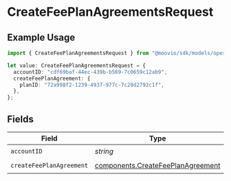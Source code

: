 # CreateFeePlanAgreementsRequest

## Example Usage

```typescript
import { CreateFeePlanAgreementsRequest } from "@moovio/sdk/models/operations";

let value: CreateFeePlanAgreementsRequest = {
  accountID: "cdf69baf-44ec-439b-b569-7c0659c12ab9",
  createFeePlanAgreement: {
    planID: "72a998f2-1239-4937-977c-7c28d2792c1f",
  },
};
```

## Fields

| Field                                                                                  | Type                                                                                   | Required                                                                               | Description                                                                            |
| -------------------------------------------------------------------------------------- | -------------------------------------------------------------------------------------- | -------------------------------------------------------------------------------------- | -------------------------------------------------------------------------------------- |
| `accountID`                                                                            | *string*                                                                               | :heavy_check_mark:                                                                     | N/A                                                                                    |
| `createFeePlanAgreement`                                                               | [components.CreateFeePlanAgreement](../../models/components/createfeeplanagreement.md) | :heavy_check_mark:                                                                     | N/A                                                                                    |